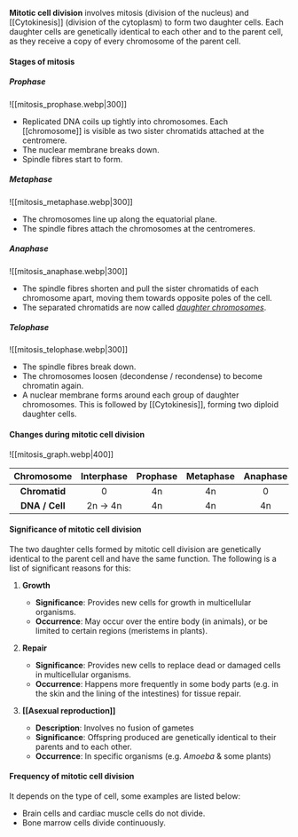 **Mitotic cell division** involves mitosis (division of the nucleus) and [[Cytokinesis]] (division of the cytoplasm) to form two daughter cells. Each daughter cells are genetically identical to each other and to the parent cell, as they receive a copy of every chromosome of the parent cell.

#### Stages of mitosis
##### Prophase
![[mitosis_prophase.webp|300]]
- Replicated DNA coils up tightly into chromosomes. Each [[chromosome]] is visible as two sister chromatids attached at the centromere.
- The nuclear membrane breaks down.
- Spindle fibres start to form.

##### Metaphase
![[mitosis_metaphase.webp|300]]
- The chromosomes line up along the equatorial plane.
- The spindle fibres attach the chromosomes at the centromeres.

##### Anaphase
![[mitosis_anaphase.webp|300]]
- The spindle fibres shorten and pull the sister chromatids of each chromosome apart, moving them towards opposite poles of the cell.
- The separated chromatids are now called <u><i>daughter chromosomes</i></u>.

##### Telophase
![[mitosis_telophase.webp|300]]
- The spindle fibres break down.
- The chromosomes loosen (decondense / recondense) to become chromatin again.
- A nuclear membrane forms around each group of daughter chromosomes. This is followed by [[Cytokinesis]], forming two diploid daughter cells.


#### Changes during mitotic cell division
![[mitosis_graph.webp|400]]

|   Chromosome   | Interphase | Prophase | Metaphase | Anaphase | Telophase | Cytokinesis |
| :------------: | :--------: | :------: | :-------: | :------: | :-------: | :---------: |
| **Chromatid**  |     0      |    4n    |    4n     |    0     |     0     |      0      |
| **DNA / Cell** |  2n → 4n   |    4n    |    4n     |    4n    |    4n     |   4n → 2n   |

#### Significance of mitotic cell division
The two daughter cells formed by mitotic cell division are genetically identical to the parent cell and have the same function. The following is a list of significant reasons for this:

1. **Growth**
	- **Significance**: Provides new cells for growth in multicellular organisms.
	- **Occurrence**: May occur over the entire body (in animals), or be limited to certain regions (meristems in plants).

2. **Repair**
	- **Significance**: Provides new cells to replace dead or damaged cells in multicellular organisms.
	- **Occurrence**: Happens more frequently in some body parts (e.g. in the skin and the lining of the intestines) for tissue repair.

3. **[[Asexual reproduction]]**
	- **Description**: Involves no fusion of gametes
	- **Significance**: Offspring produced are genetically identical to their parents and to each other.
	- **Occurrence**: In specific organisms (e.g. *Amoeba* & some plants)


#### Frequency of mitotic cell division
It depends on the type of cell, some examples are listed below:
- Brain cells and cardiac muscle cells do not divide.
- Bone marrow cells divide continuously.


